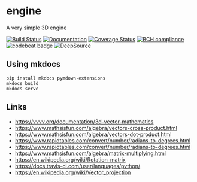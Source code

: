 # engine
A very simple 3D engine

[![Build Status](https://travis-ci.org/Nachtfeuer/engine.svg?branch=master)](https://travis-ci.org/Nachtfeuer/engine)
[![Documentation](https://img.shields.io/badge/documentation-ok-brightgreen.svg)](https://nachtfeuer.github.io/engine/)
[![Coverage Status](https://coveralls.io/repos/github/Nachtfeuer/engine/badge.svg?branch=master)](https://coveralls.io/github/Nachtfeuer/engine?branch=master)
[![BCH compliance](https://bettercodehub.com/edge/badge/Nachtfeuer/engine?branch=master)](https://bettercodehub.com/)
[![codebeat badge](https://codebeat.co/badges/ddf9af2f-4072-43ab-82ed-f499ecdabbcd)](https://codebeat.co/projects/github-com-nachtfeuer-engine-master)
[![DeepSource](https://static.deepsource.io/deepsource-badge-light.svg)](https://deepsource.io/gh/Nachtfeuer/engine/?ref=repository-badge)

## Using mkdocs

```
pip install mkdocs pymdown-extensions
mkdocs build
mkdocs serve
```

## Links

 - https://vvvv.org/documentation/3d-vector-mathematics
 - https://www.mathsisfun.com/algebra/vectors-cross-product.html
 - https://www.mathsisfun.com/algebra/vectors-dot-product.html
 - https://www.rapidtables.com/convert/number/radians-to-degrees.html
 - https://www.rapidtables.com/convert/number/radians-to-degrees.html
 - https://www.mathsisfun.com/algebra/matrix-multiplying.html 
 - https://en.wikipedia.org/wiki/Rotation_matrix
 - https://docs.travis-ci.com/user/languages/python/
 - https://en.wikipedia.org/wiki/Vector_projection
